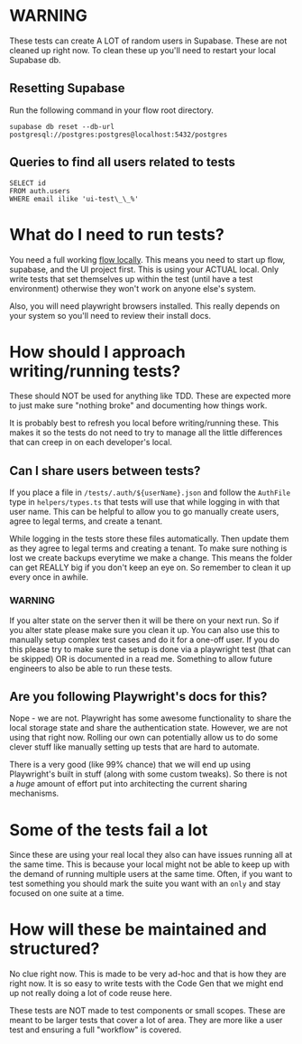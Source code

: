 # WARNING

These tests can create A LOT of random users in Supabase. These are not cleaned up right now. To clean these up you'll need to restart your local Supabase db.

## Resetting Supabase

Run the following command in your flow root directory.

```
supabase db reset --db-url postgresql://postgres:postgres@localhost:5432/postgres
```

## Queries to find all users related to tests

```
SELECT id
FROM auth.users
WHERE email ilike 'ui-test\_\_%'
```

# What do I need to run tests?

You need a full working [flow locally](https://github.com/estuary/flow/tree/master/local). This means you need to start up flow, supabase, and the UI project first. This is using your ACTUAL local. Only write tests that set themselves up within the test (until have a test environment) otherwise they won't work on anyone else's system.

Also, you will need playwright browsers installed. This really depends on your system so you'll need to review their install docs.

# How should I approach writing/running tests?

These should NOT be used for anything like TDD. These are expected more to just make sure "nothing broke" and documenting how things work.

It is probably best to refresh you local before writing/running these. This makes it so the tests do not need to try to manage all the little differences that can creep in on each developer's local.

## Can I share users between tests?

If you place a file in `/tests/.auth/${userName}.json` and follow the `AuthFile` type in `helpers/types.ts` that tests will use that while logging in with that user name. This can be helpful to allow you to go manually create users, agree to legal terms, and create a tenant.

While logging in the tests store these files automatically. Then update them as they agree to legal terms and creating a tenant. To make sure nothing is lost we create backups everytime we make a change. This means the folder can get REALLY big if you don't keep an eye on. So remember to clean it up every once in awhile.

### WARNING

If you alter state on the server then it will be there on your next run. So if you alter state please make sure you clean it up. You can also use this to manually setup complex test cases and do it for a one-off user. If you do this please try to make sure the setup is done via a playwright test (that can be skipped) OR is documented in a read me. Something to allow future engineers to also be able to run these tests.

## Are you following Playwright's docs for this?

Nope - we are not. Playwright has some awesome functionality to share the local storage state and share the authentication state. However, we are not using that right now. Rolling our own can potentially allow us to do some clever stuff like manually setting up tests that are hard to automate.

There is a very good (like 99% chance) that we will end up using Playwright's built in stuff (along with some custom tweaks). So there is not a _huge_ amount of effort put into architecting the current sharing mechanisms.

# Some of the tests fail a lot

Since these are using your real local they also can have issues running all at the same time. This is because your local might not be able to keep up with the demand of running multiple users at the same time. Often, if you want to test something you should mark the suite you want with an `only` and stay focused on one suite at a time.

# How will these be maintained and structured?

No clue right now. This is made to be very ad-hoc and that is how they are right now. It is so easy to write tests with the Code Gen that we might end up not really doing a lot of code reuse here.

These tests are NOT made to test components or small scopes. These are meant to be larger tests that cover a lot of area. They are more like a user test and ensuring a full "workflow" is covered.
